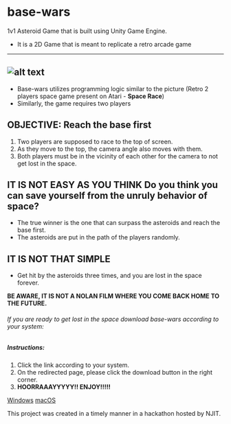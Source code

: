 # base-wars
1v1 Asteroid Game that is built using Unity Game Engine.

* It is a 2D Game that is meant to replicate a retro arcade game
-------------------
![alt text](https://learnlearn.uk/scratch/wp-content/uploads/sites/7/2021/11/Space-race-thumbnail.png)
----------------

* Base-wars utilizes programming logic similar to the picture (Retro 2 players space game present on Atari - **Space Race**)
* Similarly, the game requires two players

**OBJECTIVE: Reach the base first**
---------------------------------------
1. Two players are supposed to race to the top of screen.
2. As they move to the top, the camera angle also moves with them.
3. Both players must be in the vicinity of each other for the camera to not get lost in the space.

**IT IS NOT EASY AS YOU THINK** Do you think you can save yourself from the unruly behavior of space?
-----------------
* The true winner is the one that can surpass the asteroids and reach the base first.
* The asteroids are put in the path of the players randomly.

**IT IS NOT THAT SIMPLE**
----------------------------------------
* Get hit by the asteroids three times, and you are lost in the space forever.

**BE AWARE, IT IS NOT A NOLAN FILM WHERE YOU COME BACK HOME TO THE FUTURE.**

###### If you are ready to get lost in the space download base-wars according to your system:

##### Instructions:
1. Click the link according to your system.
2. On the redirected page, please click the download button in the right corner.
3. **HOORRAAAYYYYY!! ENJOY!!!!!**
   
<a id="raw-url" href="https://github.com/siudn/base-wars/blob/main/Base%20Wars/Base%20Wars%20Win/Base%20Wars.exe">Windows</a>
<a id="raw-url" href="[Base Wars/Base Wars.app/Contents/MacOS/Base Wars](https://github.com/siudn/base-wars/blob/main/Base%20Wars/Base%20Wars.app/Contents/MacOS/Base%20Wars)https://github.com/siudn/base-wars/blob/main/Base%20Wars/Base%20Wars.app/Contents/MacOS/Base%20Wars">macOS</a>

This project was created in a timely manner in a hackathon hosted by NJIT.
